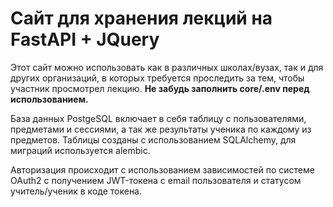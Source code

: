 # Сайт для хранения лекций на FastAPI + JQuery

Этот сайт можно использовать как в различных школах/вузах, так и для других организаций, в которых требуется проследить за тем, чтобы участник просмотрел лекцию. **Не забудь заполнить core/.env перед использованием.**

База данных PostgeSQL включает в себя таблицу с пользователями, предметами и сессиями, а так же результаты ученика по каждому из предметов. Таблицы созданы с использованием SQLAlchemy, для миграций используется alembic.

Авторизация происходит с использованием зависимостей по системе OAuth2 с получением JWT-токена с email пользователя и статусом учитель/ученик в коде токена.
